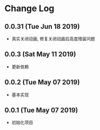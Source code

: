 # Change Log

## 0.0.31 (Tue Jun 18 2019)

-   真实关闭动画, 修复关闭动画后高度残留问题

## 0.0.3 (Sat May 11 2019)

-   更新依赖

## 0.0.2 (Tue May 07 2019)

-   基本实现

## 0.0.1 (Tue May 07 2019)

-   初始化项目
